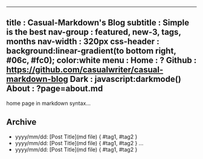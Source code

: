 --------------------------------------------------------------------------
title      : Casual-Markdown's Blog 
subtitle   : Simple is the best
nav-group  : featured, new-3, tags, months
nav-width  : 320px
css-header : background:linear-gradient(to bottom right, #06c, #fc0); color:white
menu       : 
   Home    : ?
   Github  : https://github.com/casualwriter/casual-markdown-blog
   Dark    : javascript:darkmode()
   About   : ?page=about.md
--------------------------------------------------------------------------

<style comment="additional style">
......
</style>

<div id="md-post">

home page in markdown syntax...

## Archive

* yyyy/mm/dd: [Post Title](md file)  { #tag1, #tag2 }
* yyyy/mm/dd: [Post Title](md file)  { #tag1, #tag2 }
...
* yyyy/mm/dd: [Post Title](md file)  { #tag1, #tag2 }

</div>
